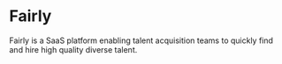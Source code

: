 # Fairly

Fairly is a SaaS platform enabling talent acquisition teams to quickly find and hire high quality diverse talent.
